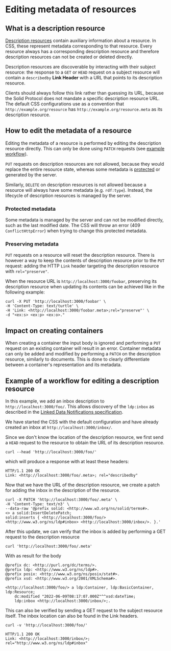 # Editing metadata of resources

## What is a description resource

[Description resources](https://solidproject.org/TR/2021/protocol-20211217#auxiliary-resources-description-resource)
contain auxiliary information about a resource.
In CSS, these represent metadata corresponding to that resource.
Every resource always has a corresponding description resource
and therefore description resources can not be created or deleted directly.

Description resources are discoverable by interacting with their subject resource:
the response to a `GET` or `HEAD` request on a subject resource
will contain a `describedby` **Link Header** with a URL that points to its description resource.

Clients should always follow this link rather than guessing its URL,
because the Solid Protocol does not mandate a specific description resource URL.
The default CSS configurations use as a convention that `http://example.org/resource`
has `http://example.org/resource.meta` as its description resource.

## How to edit the metadata of a resource

Editing the metadata of a resource is performed by editing the description resource directly.
This can only be done using `PATCH` requests
(see [example workflow](#example-of-a-workflow-for-editing-a-description-resource)).

`PUT` requests on description resources are not allowed,
because they would replace the entire resource state,
whereas some metadata is [protected](https://solidproject.org/TR/protocol#resource-containment) or generated by the server.

Similarly, `DELETE` on description resources is not allowed
because a resource will always have some metadata (e.g. `rdf:type`).
Instead, the lifecycle of description resources is managed by the server.

### Protected metadata

Some metadata is managed by the server and can not be modified directly, such as the last modified date.
The CSS will throw an error (409 `ConflictHttpError`) when trying to change this protected metadata.

### Preserving metadata

`PUT` requests on a resource will reset the description resource.
There is however a way to keep the contents of description resource prior to the `PUT` request:
adding the HTTP `Link` header targeting the description resource with `rel="preserve"`.

When the resource URL is `http://localhost:3000/foobar`, preserving its description resource when updating its contents
can be achieved like in the following example:

```shell
curl -X PUT 'http://localhost:3000/foobar' \
-H 'Content-Type: text/turtle' \
-H 'Link: <http://localhost:3000/foobar.meta>;rel="preserve"' \
-d "<ex:s> <ex:p> <ex:o>."
```

## Impact on creating containers

When creating a container the input body is ignored
and performing a `PUT` request on an existing container will result in an error.
Container metadata can only be added and modified by performing a `PATCH` on the description resource,
similarly to documents.
This is done to clearly differentiate between a container's representation and its metadata.

## Example of a workflow for editing a description resource

In this example, we add an inbox description to `http://localhost:3000/foo/`.
This allows discovery of the `ldp:inbox` as described in the [Linked Data Notifications specification](https://www.w3.org/TR/ldn/).

We have started the CSS with the default configuration
and have already created an inbox at `http://localhost:3000/inbox/`.

Since we don't know the location of the description resource,
we first send a `HEAD` request to the resource to obtain the URL of its description resource.

```shell
curl --head 'http://localhost:3000/foo/'
```

which will produce a response with at least these headers:

```shell
HTTP/1.1 200 OK
Link: <http://localhost:3000/foo/.meta>; rel="describedby"
```

Now that we have the URL of the description resource,
we create a patch for adding the inbox in the description of the resource.

```shell
curl -X PATCH 'http://localhost:3000/foo/.meta' \
-H 'Content-Type: text/n3' \
--data-raw '@prefix solid: <http://www.w3.org/ns/solid/terms#>.
<> a solid:InsertDeletePatch;
solid:inserts { <http://localhost:3000/foo/> <http://www.w3.org/ns/ldp#inbox> <http://localhost:3000/inbox/>. }.'
```

After this update, we can verify that the inbox is added by performing a GET request to the description resource

```shell
curl 'http://localhost:3000/foo/.meta'
```

With as result for the body

```turtle
@prefix dc: <http://purl.org/dc/terms/>.
@prefix ldp: <http://www.w3.org/ns/ldp#>.
@prefix posix: <http://www.w3.org/ns/posix/stat#>.
@prefix xsd: <http://www.w3.org/2001/XMLSchema#>.

<http://localhost:3000/foo/> a ldp:Container, ldp:BasicContainer, ldp:Resource;
    dc:modified "2022-06-09T08:17:07.000Z"^^xsd:dateTime;
    ldp:inbox <http://localhost:3000/inbox/>;.
```

This can also be verified by sending a GET request to the subject resource itself.
The inbox location can also be found in the Link headers.

```shell
curl -v 'http://localhost:3000/foo/'
```

```shell
HTTP/1.1 200 OK
Link: <http://localhost:3000/inbox/>; rel="http://www.w3.org/ns/ldp#inbox"
```
